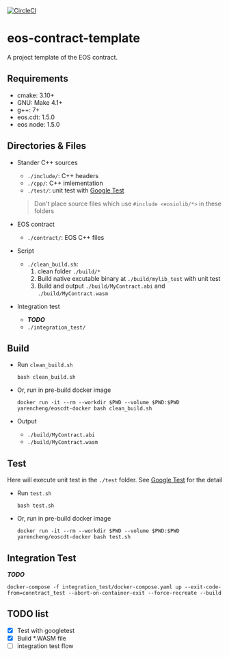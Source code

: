 [![CircleCI](https://circleci.com/gh/yarencheng/eos-contract-template/tree/master.svg?style=svg)](https://circleci.com/gh/yarencheng/eos-contract-template/tree/master)

# eos-contract-template

A project template of the EOS contract.

## Requirements

* cmake: 3.10+
* GNU: Make 4.1+
* g++: 7+
* eos.cdt: 1.5.0
* eos node: 1.5.0

## Directories & Files

* Stander C++ sources
  * `./include/`: C++ headers
  * `./cpp/`: C++ imlementation
  * `./test/`: unit test with [Google Test](https://github.com/google/googletest)

  > Don't place source files which use `#include <eosiolib/*>` in these folders

* EOS contract
  * `./contract/`: EOS C++ files

* Script
  * `./clean_build.sh`:
    1. clean folder `./build/*`
    1. Build native excutable binary at `./build/mylib_test` with unit test
    1. Build and output `./build/MyContract.abi` and `./build/MyContract.wasm`

* Integration test
  * ***TODO***
  * `./integration_test/`

## Build

* Run `clean_build.sh`
  ```
  bash clean_build.sh
  ```

* Or, run in pre-build docker image
  ```
  docker run -it --rm --workdir $PWD --volume $PWD:$PWD yarencheng/eoscdt-docker bash clean_build.sh
  ```

* Output
  * `./build/MyContract.abi`
  * `./build/MyContract.wasm`

## Test

Here will execute unit test in the `./test` folder. See [Google Test](https://github.com/google/googletest) for the detail

* Run `test.sh`
  ```
  bash test.sh
  ```

* Or, run in pre-build docker image
  ```
  docker run -it --rm --workdir $PWD --volume $PWD:$PWD yarencheng/eoscdt-docker bash test.sh
  ```

## Integration Test

***TODO***

```
docker-compose -f integration_test/docker-compose.yaml up --exit-code-from=conntract_test --abort-on-container-exit --force-recreate --build
```

## TODO list

- [x] Test with googletest
- [x] Build *.WASM file
- [ ] integration test flow
